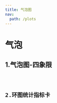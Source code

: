 ```yaml
---
title: 气泡图
nav:
  path: /plots
---
```


# 气泡

## 1.气泡图-四象限

<code src="./demo2/demo1.tsx" />

## 2.环图统计指标卡

<code src="./demo2/demo2.tsx" />

